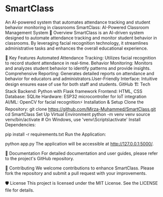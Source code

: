 # SmartClass
An AI-powered system that automates attendance tracking and student behavior monitoring in classrooms
SmartClass: AI-Powered Classroom Management System
📌 Overview
SmartClass is an AI-driven system designed to automate attendance tracking and monitor student behavior in classrooms. By leveraging facial recognition technology, it streamlines administrative tasks and enhances the overall educational experience.​

🌟 Key Features
Automated Attendance Tracking: Utilizes facial recognition to record student attendance in real-time.​
Behavior Monitoring: Monitors and analyzes student behavior to identify patterns and provide insights.​
Comprehensive Reporting: Generates detailed reports on attendance and behavior for educators and administrators.​
User-Friendly Interface: Intuitive design ensures ease of use for both staff and students.​
GitHub
🏗️ Tech Stack
Backend: Python with Flask framework​
Frontend: HTML, CSS​
Database: SQLite​
Hardware: ESP32 microcontroller for IoT integration​
AI/ML: OpenCV for facial recognition​
⚡ Installation & Setup
Clone the Repository:
git clone https://github.com/Mirza-Muhammed/SmartClass.git
cd SmartClass
Set Up Virtual Environment 
python -m venv venv
source venv/bin/activate  # On Windows, use 'venv\Scripts\activate'
Install Dependencies:

pip install -r requirements.txt
Run the Application:

python app.py
The application will be accessible at http://127.0.0.1:5000/.

📄 Documentation
For detailed documentation and user guides, please refer to the project's GitHub repository.

🤝 Contributing
We welcome contributions to enhance SmartClass. Please fork the repository and submit a pull request with your improvements.

🛡️ License
This project is licensed under the MIT License. See the LICENSE file for details.
